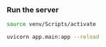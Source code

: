 ### Run the server

```bash
source venv/Scripts/activate
```

```bash
uvicorn app.main:app --reload
```